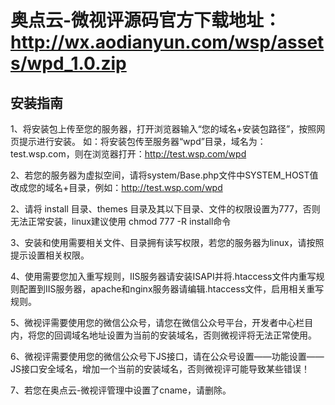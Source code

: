 奥点云-微视评源码官方下载地址：http://wx.aodianyun.com/wsp/assets/wpd_1.0.zip
===

安装指南
---
1、将安装包上传至您的服务器，打开浏览器输入“您的域名+安装包路径”，按照网页提示进行安装。
如：将安装包传至服务器“wpd”目录，域名为：test.wsp.com，则在浏览器打开：http://test.wsp.com/wpd

2、若您的服务器为虚拟空间，请将system/Base.php文件中SYSTEM_HOST值改成您的域名+目录，例如：http://test.wsp.com/wpd

2、请将 install 目录、themes 目录及其以下目录、文件的权限设置为777，否则无法正常安装，linux建议使用 chmod 777 -R install命令

3、安装和使用需要相关文件、目录拥有读写权限，若您的服务器为linux，请按照提示设置相关权限。

4、使用需要您加入重写规则，IIS服务器请安装ISAPI并将.htaccess文件内重写规则配置到IIS服务器，apache和nginx服务器请编辑.htaccess文件，启用相关重写规则。

5、微视评需要使用您的微信公众号，请您在微信公众号平台，开发者中心栏目内，将您的回调域名地址设置为当前的安装域名，否则微视评将无法正常使用。

6、微视评需要使用您的微信公众号下JS接口，请在公众号设置——功能设置——JS接口安全域名，增加一个当前的安装域名，否则微视评可能导致某些错误！

7、若您在奥点云-微视评管理中设置了cname，请删除。
